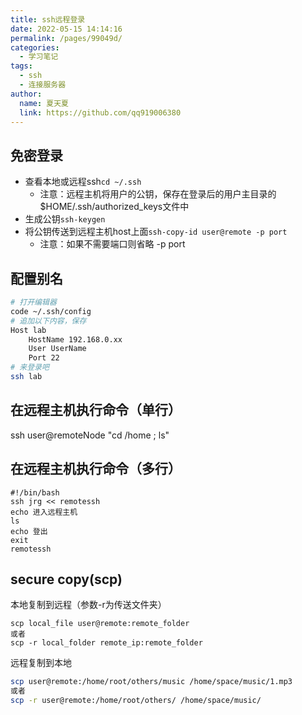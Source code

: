 ```yaml
---
title: ssh远程登录
date: 2022-05-15 14:14:16
permalink: /pages/99049d/
categories: 
  - 学习笔记
tags: 
  - ssh
  - 连接服务器
author: 
  name: 夏天夏
  link: https://github.com/qq919006380
---
```

## 免密登录

- 查看本地或远程ssh`cd ~/.ssh`
    - 注意：远程主机将用户的公钥，保存在登录后的用户主目录的$HOME/.ssh/authorized_keys文件中
- 生成公钥`ssh-keygen`
- 将公钥传送到远程主机host上面`ssh-copy-id user@remote -p port`
    - 注意：如果不需要端口则省略 -p port

## 配置别名
```bash
# 打开编辑器
code ~/.ssh/config
# 追加以下内容，保存
Host lab
    HostName 192.168.0.xx
    User UserName
    Port 22
# 来登录吧
ssh lab
```

## 在远程主机执行命令（单行）
ssh user@remoteNode "cd /home ; ls"

## 在远程主机执行命令（多行）
```
#!/bin/bash  
ssh jrg << remotessh
echo 进入远程主机
ls
echo 登出
exit
remotessh
```

##  secure copy(scp)
本地复制到远程（参数-r为传送文件夹）
```shell
scp local_file user@remote:remote_folder
或者
scp -r local_folder remote_ip:remote_folder 
```

远程复制到本地
```bash
scp user@remote:/home/root/others/music /home/space/music/1.mp3 
或者
scp -r user@remote:/home/root/others/ /home/space/music/
```